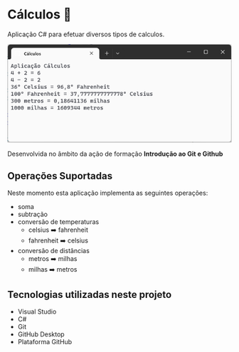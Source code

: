 # Cálculos :1234:
Aplicação C# para efetuar diversos tipos de calculos.

![Aplicação Cálculos](aplicacao-calculos.png)

Desenvolvida no âmbito da ação de formação **Introdução ao Git e Github**

## Operações Suportadas

Neste momento esta aplicação implementa as seguintes operações:

- soma
- subtração
- conversão de temperaturas
    - celsius :arrow_right: fahrenheit
    - fahrenheit :arrow_right: celsius
- conversão de distâncias
    - metros :arrow_right: milhas
    - milhas :arrow_right: metros

## Tecnologias utilizadas neste projeto

- Visual Studio
- C#
- Git
- GitHub Desktop
- Plataforma GitHub
